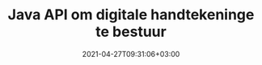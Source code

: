 ---
############################# Static ############################
layout: "product"
date: 2021-04-27T09:31:06+03:00
draft: false

product: "Signature"
product_tag: "signature"
platform: "Java"
platform_tag: "java"

############################# Head ############################
head_title: "Java Digital Signature API, Voeg eSignature by PDF Word Excel Image"
head_description: "Java digitale handtekening API. Elektroniese handtekeningbiblioteek om PDF, Microsoft Word, Excel-sigblaaie, PowerPoint-aanbiedings en beelddokumentformate digitaal te onderteken."

############################# Header ############################
title: "Java API om digitale handtekeninge te bestuur"
description: "Bestuur e-handtekening van beeld-, QR-kode, strepieskode, metadata, teks en stempeltipes in Java-toepassings om beelde en digitale dokumentlêerformate te onderteken."
button:
    enable: true

############################# SubMenu ############################
submenu:
    enable: true
    
    left:
        img_alt: "GroupDocs.Signature for Java"
        image: "https://www.groupdocs.cloud/templates/groupdocs/images/product-logos/groupdocs-signature-java.png"
        product: "GroupDocs.Signature"
        platform: "Java"

    middle:
        button:
            # button loop
            - link: "#overview"
              text: "Oorsig"

            # button loop
            - link: "#features"
              text: "Kenmerke"

            # button loop
            - link: "#support"
              text: "Ondersteuning"

            # button loop
            - link: "https://products.groupdocs.app/signature"
              text: "Regstreekse Demo"

            # button loop
            - link: "https://purchase.groupdocs.com/pricing/signature/java"
              text: "Pryse"

    right:
        link_download: "https://downloads.groupdocs.com/signature"
        link_learn: "https://docs.groupdocs.com/signature/java/"
        link_buy: "https://purchase.groupdocs.com"

############################# Overview ############################
overview:
    enable: true
    content: |
      GroupDocs.Signature vir Java API help jou om Java-toepassings te ontwikkel met elektroniese handtekeninge-funksionaliteit om digitale dokumente van ondersteunde formate te onderteken sonder om enige eksterne sagteware te installeer. Dit ondersteun manipulasie en bestuur van verskillende soorte e-handtekeninge soos beeld, strepieskode, QR-kode, stempel, teks, optiese en metadata. Al jou elektroniese besigheidsdokumente soos Microsoft Office Word, PowerPoint-aanbiedings, Excel-sigblaaie, beelde en PDF-lêers kan digitaal onderteken word deur handtekeningeienskappe aan te pas, bv. skaduwee, afmetings, belyning en meer volgens u vereistes. Die digitale handtekeningbiblioteek is eenvoudig en liggewig, wat bestaan ​​uit 'n enkele DLL-lêer wat maklik in 'n nuwe of 'n bestaande Java-toepassing geïntegreer kan word.  

      Deur GroupDocs.Signature vir Java API kan jy alle geregistreerde sertifikate vanaf die stelsel laai, of bestaande handtekeninge opspoor deur eenvoudige en gevorderde soektog te gebruik. Die opsies om met wagwoordbeskermde dokumente te werk, algemene handtekeningeienskappe te spesifiseer (teksgrootte, ondeursigtigheid, rotasie, verifikasie, lettertipe-eienskappe, kleuropsies, bladsynommer, breedte, bo, links, ens.) en ondersteuning van die implementering van verskillende eSignature-tipes maak dit 'n betroubare e-Signatures bestuur oplossing vir digitale dokumente.  

      GroupDocs.Signature vir Java is versoenbaar met alle Java-weergawes en ondersteun gewilde bedryfstelsels (Windows, Linux, MacOS) wat in staat is om Java-looptyd te laat loop
    tabs:
      enable: true
      
      ## TAB ONE ##
      tab_one:
        description: |
          Dit is 'n oorsig van GroupDocs.Signature-kenmerke vir Java:
      
        right:
          enable: true
          icon: "fab fa-html5"
          title: "Tipes handtekeninge"
          content: |
            * Teks Handtekening
            * Beeld handtekening
            * Digitale handtekeninge
            * QR-kode handtekening
            * Streepkode handtekening
            * Stempel Handtekening
            * Vorm-veld Handtekening
      
      ## TAB TWO ##
      tab_two:
        description: |
          Java elektroniese ondertekening-API ondersteun [dokumentlêerformate](https://docs.groupdocs.com/signature/java/supported-document-formats/) soos hieronder gelys.

        left:
          enable: true
          table:
            # table loop
            - title: "Microsoft Office"
              content: |
                * **Word:** DOC, DOCX, DOCM, DOT, DOTX, DOTM, RTF, TXT
                * **Excel:** XLS, XLSX, XLSM, XLSB, XLTM, XLT, XLTM, XLTX, XLAM, SXC, SpreadsheetML
                * **PowerPoint:** PPT, PPTX, PPS, PPSX, PPSM, POT, POTM, POTX, PPTM

        right:
          enable: true
          table:
            # table loop
            - title: "Images & Other Formats"
              content: |
                * **Beelde**: JPG, BMP, PNG, TIFF, GIF, DCM, WEBP
                * **OpenDocument**: ODT, OTT, OTS, ODS, ODP, OTP, ODG
                * **Jpeg2000**: JP2, JPF, JPX, J2K, J2C, JPM
                * **Metafile**: EMF, WMF, CMX
                * **Draagbaar**: PDF
                * **Skaalbare vektorgrafika**: CDR, SVG
                * **Adobe Photoshop**: PSD
                * **Ander**: DJVU

      ## TAB THREE ##
      tab_three:
        description: |
          GroupDocs.Signature vir Java ondersteun die volgende bedryfstelsels, raamwerke en pakketbestuurders:
        
        left:
          enable: true
          table:
            # table loop
            - icon: "fab fa-windows"
              title: "Bedryfstelsels"
              content: |
                * Microsoft Windows Desktop
                * Microsoft Windows Server
                * Linux
                * MacOS

            # table loop
            - icon: "fas fa-code"
              title: "Ondersteunde raamwerke"
              content: |
                * Java 7 (1.7) and above

        right:
          enable: true
          table:
            # table loop
            - icon: "fas fa-cogs"
              title: "Ontwikkelingsomgewings"
              content: |
                * NetBeans
                * IntelliJ IDEA
                * Eclipse
            # table loop
            - icon: "fas fa-tools"
              title: "Bou outomatiseringsinstrument"
              content: |
                * Maven

############################# Features ############################
features:
    enable: true
    title: "GroupDocs.Signature vir Java-kenmerke"

    feature:
      # feature loop
      - icon: "fas fa-copy"
        content: "Skep, lees, wysig, versteek en verwyder e-handtekeninge van ondersteunde dokumentformate"

      # feature loop
      - icon: "fas fa-eye"
        content: "Toegang tot ondertekende dokument vanaf stroom, relatiewe pad of absolute pad"

      # feature loop
      - icon: "fas fa-bolt"
        content: "Pas tekshandtekening toe op dokumente, sigblaaie, aanbiedings, prente en PDF-lêers"
      
      # feature loop
      - icon: "fas fa-file-powerpoint"
        content: "Voeg tekshandtekening as annotasie, plakker, prent by PDF-lêers, konfigureer ook styl en kleur"

      # feature loop
      - icon: "fas fa-code"
        content: "Teken PDF-dokument, beeldlêer en kry uitvoer in verskillende lêerformaat"

      # feature loop
      - icon: "fas fa-cloud"
        content: "Teken prente digitaal met tekshandtekening as watermerk en voeg deursigtigheid, rotasie by eSignature"

      # feature loop
      - icon: "fas fa-remove-format"
        content: "Soek sertifikate en teken Microsoft Word-, Excel- en PDF-dokumente met digitale sertifikate"

      # feature loop
      - icon: "fas fa-comment-slash"
        content: "Teken woordverwerkingsdokumentformate met inheemse tekswatermerke"

      # feature loop
      - icon: "fas fa-location-arrow"
        content: "Gebruik QR-kode, strepieskode om woord-, skyfie-, sel-, PDF- en beeldlêers te teken"

      # feature loop
      - icon: "fas fa-border-all"
        content: "Konfigureer en pas stempelhandtekeninge toe op veilige ondersteunde lêerformate"

      # feature loop
      - icon: "fas fa-wrench"
        content: "Stel prenthandtekeninge op en ken dit toe aan dokumente, sigblaaie, aanbiedings, prente en PDF-lêers"

      # feature loop
      - icon: "fas fa-columns"
        content: "Stel handtekeningeienskappe op, bv. Kyk en voel, kantlyne, belyning, ens."

      # feature loop
      - icon: "fas fa-file-word"
        content: "Pas digitale handtekening toe op wagwoordbeskermde dokument"

      # feature loop
      - icon: "fas fa-envelope"
        content: "Voer teksverifikasie van PDF-dokumente uit met die handtekeninghanteerder"

      # feature loop
      - icon: "fas fa-print"
        content: "Digitale verifikasie van Word-, sel-, PDF-dokumente met .CER- en .PFX-sertifikaathouers"

      # feature loop
      - icon: "fas fa-file-archive"
        content: "Spesifiseer verskillende maateenheidtipes (bv. millimeter, piksels, ens.) vir PDF-tekshandtekeninge"

      # feature loop
      - icon: "fas fa-lock"
        content: "Verkry dokumentinligting via lêer of URL - Voeg vormveldhandtekeninge by PDF-dokumente"

      # feature loop
      - icon: "fas fa-file-code"
        content: "Voeg pasgemaakte data-objek, ingebedde VCard, e-pos, EPC, MeCard of gebeurtenisobjek by QR-kode"
      
      # feature loop
      - icon: "fas fa-fill-drip"
        content: "Pas verskillende kwasstyle op handtekeninge toe, bv. gradiënt, radiaal, solied en tekstuurkwas"

      # feature loop
      - icon: "fas fa-file-excel"
        content: "Teken dokument wat by FTP of Azure Cloud Storage geleë is"

      # feature loop
      - icon: "fas fa-heading"
        content: "Stel teksbelyning binne vorms vir dokumente, skyfies, prente en PDF-lêers"

      # feature loop
      - icon: "fas fa-project-diagram"
        content: "Soek, verifieer en teken PowerPoint-aanbiedingsdokumente digitaal"

      # feature loop
      - icon: "fas fa-cube"
        content: "Plaas handtekening met behulp van pixels in seldokumente en teksposisionering vir stempelhandtekeninge"

      # feature loop
      - icon: "fab fa-uncharted"
        content: "Implementeer Reghoekstempelhandtekening met afgeronde hoeke"

       # feature loop
      - icon: "fab fa-uncharted"
        content: "Brei strepieskode- en QR-kode-handtekeninge uit met beelddata-inhoud"

       # feature loop
      - icon: "fab fa-uncharted"
        content: "Voeg geënkripteerde metadata-handtekeninge by terwyl u met teken- en soekopsies werk"

       # feature loop
      - icon: "fab fa-uncharted"
        content: "Sluit pasgemaakte voorwerpe in metadata-handtekeninge in in Word, Excel en aanbiedings"

    more_feature:
      # more_feature_loop
      - title: "Konfigureer en pas e-handtekeninge maklik toe"
        content: |
          GroupDocs.Signature vir Java API stel dit in staat om eSignatures op te stel en by ondersteunde dokumentformate te voeg. Hier volg 'n kodevoorbeeld wat wys hoe eenvoudig dit is om 'n tekshandtekening op 'n PDF-lêer toe te pas:

          ```java
          Signature signature = new Signature("sample.pdf");

          TextSignOptions options = new TextSignOptions("John Smith");
          // stel handtekeningposisie in
          options.setLeft(100);
          options.setTop(100);
          
          // stel handtekening reghoek
          options.setWidth(100);
          options.setHeight(30);

          // stel tekskleur en lettertipe in
          options.setForeColor(Color.RED);
          SignatureFont signatureFont = new SignatureFont();
          signatureFont.setSize(12);
          signatureFont.setFamilyName("Comic Sans MS");
          options.setFont(signatureFont);
          options.setSignatureImplementation(TextSignatureImplementation.Sticker)

          // teken dokument na lêer
          signature.sign("sample_signed.pdf", options);
          ```

      # more_feature_loop
      - title: "Ondersteunde strepieskode-enkoderingstipes vir eSignature"
        content: |
          Deur GroupDocs.Signature vir Java API te gebruik, kan jy strepieskode en QR-kode Handtekeninge toepas op ondersteunde lêerformate. GroupDocs.Signature vir Java ondersteun 'n groot verskeidenheid strepieskode-enkoderingstipes om aan die meeste vereistes te voldoen. Die ondersteunde strepieskode-enkoderingstipes sluit in Kode 11, Kode 128, Kode 16K/32, Databalkkodes, GS1 Kodeblok, ISBN, ISMN, ISSN, ITF16, Pdf147, EAN8, EAN13, EAN14, UPCA, UPCE, ITF14, Kode39 Standaard en Kode39 Uitgebreid.

          Net so laat GroupDocs.Signature vir Java API jou toe om QR-kodetipes te gebruik, soos QR, Aztec en Data Matrix. Ondersteunde QR-kode-enkoderingstipes sluit in Aztec, DataMatrix, GS1 DataMatrix en GS1 QR.

      # more_feature_loop
      - title: "Soek handtekeninge en sertifikate"
        content: |
          Deur GroupDocs.Signature vir Java API kan jy QR-kode en strepieskode-handtekeninge in enige dokument, aanbieding, sigblad, prent sowel as PDF-lêer soek en die soekresultaat haal. Jy kan ook pasgemaakte data-objek soek vanaf dokumente wat met QR-kode-handtekening onderteken is, sowel as deursoek na standaard-VCard en e-posvoorwerp van dokumente wat met QR-kode onderteken is. Die verifikasie van geënkripteerde teks van QR-kode-handtekeninge sowel as soek na metadata-handtekening in PDF-dokumente word ook ondersteun. Pas bykomende soekkriteria toe vir digitale handtekeninge van Words & Cells-dokumente.  

          Soekopsie is ook beskikbaar vir metadata-handtekeninge vir word-dokumente, skyfies en sigblaaie, terwyl vormveldsoektog beskikbaar is vir PDF-dokumente.

      # more_feature_loop
      - title: "Stel eSignature-eienskappe op"
        content: |
          Om die UX van eindgebruikers te verbeter, bied GroupDocs.Signature vir Java API baie eienskappe wat redelik maklik gekonfigureer kan word. U kan lettertipe- en kleuropsies instel (agtergrondkleur, voorgrondkleur, vetdruk, kursief, onderstreep, lettertipefamilie, lettergrootte, ens.), Agtergrond- en randopsies (agtergrondkleur, agtergronddeursigtigheid, randkleur, randstreepstyl, grensgewig, Grensdeursigtigheid, ens.), Handtekeningkantlyne (links, bo, breedte, hoogte, opvulling ens.), en Stel beeldhandtekeningarea en handtekeningbelyning op (horisontale belyning, vertikale belyning ens.).

############################# Support ############################
support:
    enable: true

############################# Solutions ############################
solutions:
    enable: true
    title: "GroupDocs.Signature bied API's vir dokumentbesigtiging vir ander gewilde ontwikkelingsomgewings"

    solution:
        # solution loop
        - img_alt: "GroupDocs.Signature for .NET"
          image: "https://www.groupdocs.cloud/templates/groupdocs/images/product-logos/groupdocs-signature-net.png"
          product: "GroupDocs.Signature"
          platform: ".NET"
          link: "/signature/net/"

############################# Back to top ###############################
back_to_top:
  enable: true
---